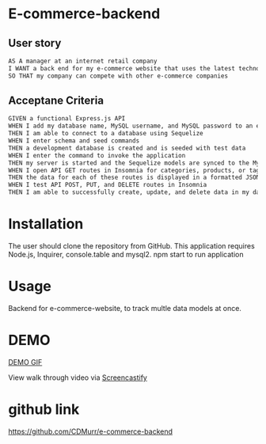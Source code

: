 # E-commerce-backend 

## User story 
```md 
AS A manager at an internet retail company
I WANT a back end for my e-commerce website that uses the latest technologies
SO THAT my company can compete with other e-commerce companies
```

## Acceptane Criteria 
```md
GIVEN a functional Express.js API
WHEN I add my database name, MySQL username, and MySQL password to an environment variable file
THEN I am able to connect to a database using Sequelize
WHEN I enter schema and seed commands
THEN a development database is created and is seeded with test data
WHEN I enter the command to invoke the application
THEN my server is started and the Sequelize models are synced to the MySQL database
WHEN I open API GET routes in Insomnia for categories, products, or tags
THEN the data for each of these routes is displayed in a formatted JSON
WHEN I test API POST, PUT, and DELETE routes in Insomnia
THEN I am able to successfully create, update, and delete data in my database
```

# Installation
The user should clone the repository from GitHub. This application requires Node.js, Inquirer, console.table and mysql2. npm start to run application 

# Usage 
Backend for e-commerce-website, to track multle data models at once. 

# DEMO 
[DEMO GIF](Untitled_%20May%208%2C%202022%203_39%20AM.gif)

View walk through video via [Screencastify](https://drive.google.com/file/d/1rEtDLCnYdnbArvXuXiggScXhc8ZYvRdH/view)

# github link 
https://github.com/CDMurr/e-commerce-backend